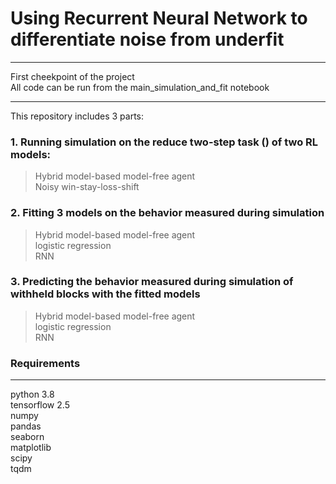 # Using Recurrent Neural Network to differentiate noise from underfit #
---------------
First cheekpoint of the project  
All code can be run from the main_simulation_and_fit notebook

---------------
This repository includes 3 parts:
###  1. Running simulation on the reduce two-step task () of two RL models: ###
> Hybrid model-based model-free agent  
> Noisy win-stay-loss-shift
###  2. Fitting 3 models on the behavior measured during simulation ###
> Hybrid model-based model-free agent   
> logistic regression   
> RNN  
### 3. Predicting the behavior measured during simulation of withheld blocks with the fitted models ###
> Hybrid model-based model-free agent    
> logistic regression   
> RNN   
### Requirements ###
---------------
python 3.8   
tensorflow 2.5    
numpy   
pandas   
seaborn   
matplotlib   
scipy   
tqdm   
